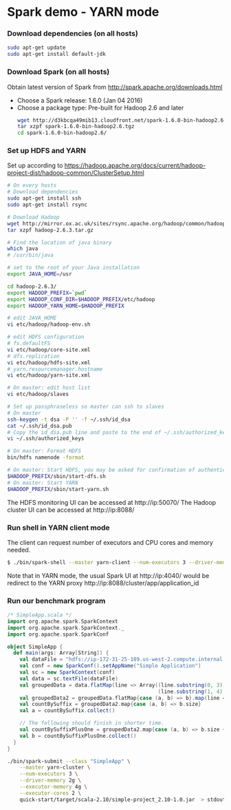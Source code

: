 # Spark demo - YARN mode

### Download dependencies (on all hosts)

```bash
sudo apt-get update
sudo apt-get install default-jdk
```

### Download Spark (on all hosts)

Obtain latest version of Spark from http://spark.apache.org/downloads.html

* Choose a Spark release: 1.6.0 (Jan 04 2016)
* Choose a package type:  Pre-built for Hadoop 2.6 and later
  ```bash
  wget http://d3kbcqa49mib13.cloudfront.net/spark-1.6.0-bin-hadoop2.6.tgz
  tar xzpf spark-1.6.0-bin-hadoop2.6.tgz
  cd spark-1.6.0-bin-hadoop2.6/
  ```

### Set up HDFS and YARN
Set up according to https://hadoop.apache.org/docs/current/hadoop-project-dist/hadoop-common/ClusterSetup.html

```bash
# On every hosts
# Download dependencies
sudo apt-get install ssh
sudo apt-get install rsync

# Download Hadoop
wget http://mirror.ox.ac.uk/sites/rsync.apache.org/hadoop/common/hadoop-2.6.3/hadoop-2.6.3.tar.gz
tar xzpf hadoop-2.6.3.tar.gz

# Find the location of java binary
which java
# /usr/bin/java

# set to the root of your Java installation
export JAVA_HOME=/usr

cd hadoop-2.6.3/
export HADOOP_PREFIX=`pwd`
export HADOOP_CONF_DIR=$HADOOP_PREFIX/etc/hadoop
export HADOOP_YARN_HOME=$HADOOP_PREFIX

# edit JAVA_HOME
vi etc/hadoop/hadoop-env.sh

# edit HDFS configuration
# fs.defaultFS
vi etc/hadoop/core-site.xml
# dfs.replication
vi etc/hadoop/hdfs-site.xml
# yarn.resourcemanager.hostname
vi etc/hadoop/yarn-site.xml

# On master: edit host list
vi etc/hadoop/slaves

# Set up passphraseless so master can ssh to slaves
# On master
ssh-keygen -t dsa -P '' -f ~/.ssh/id_dsa
cat ~/.ssh/id_dsa.pub
# Copy the id_dsa.pub line and paste to the end of ~/.ssh/authorized_keys on every slave
vi ~/.ssh/authorized_keys

# On master: Format HDFS
bin/hdfs namenode -format

# On master: Start HDFS, you may be asked for confirmation of authenticity of host (for ssh)
$HADOOP_PREFIX/sbin/start-dfs.sh
# On master: Start YARN
$HADOOP_PREFIX/sbin/start-yarn.sh
```

The HDFS monitoring UI can be accessed at http://ip:50070/
The Hadoop cluster UI can be accessed at http://ip:8088/

### Run shell in YARN client mode

The client can request number of executors and CPU cores and memory needed.

```bash
$ ./bin/spark-shell --master yarn-client --num-executors 3 --driver-memory 2g --executor-memory 4g --executor-cores 2
```

Note that in YARN mode, the usual Spark UI at http://ip:4040/ would be redirect to the YARN proxy
http://ip:8088/cluster/app/application_id

### Run our benchmark program

```scala
/* SimpleApp.scala */
import org.apache.spark.SparkContext
import org.apache.spark.SparkContext._
import org.apache.spark.SparkConf

object SimpleApp {
  def main(args: Array[String]) {
    val dataFile = "hdfs://ip-172-31-25-189.us-west-2.compute.internal:9000/spark/datafile.txt"
    val conf = new SparkConf().setAppName("Simple Application")
    val sc = new SparkContext(conf)
    val data = sc.textFile(dataFile)
    val groupedData = data.flatMap(line => Array((line.substring(0, 3), line),
                                                 (line.substring(1, 4), line))).groupByKey()
    val groupedData2 = groupedData.flatMap{case (a, b) => b}.map(line => (line.substring(4, 8), line)).groupByKey()
    val countBySuffix = groupedData2.map{case (a, b) => b.size}
    val a = countBySuffix.collect()

    // The following should finish in shorter time.
    val countBySuffixPlusOne = groupedData2.map{case (a, b) => b.size + 1}
    val b = countBySuffixPlusOne.collect()
  }
}
```

```bash
./bin/spark-submit --class "SimpleApp" \
    --master yarn-cluster \
    --num-executors 3 \
    --driver-memory 2g \
    --executor-memory 4g \
    --executor-cores 2 \
    quick-start/target/scala-2.10/simple-project_2.10-1.0.jar  > stdout.log 2> stderr.log
```
